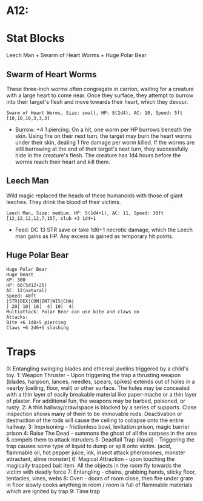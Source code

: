 # A12:
# Stat Blocks
Leech Man + Swarm of Heart Worms + Huge Polar Bear

## Swarm of Heart Worms
These three-inch worms often congregate in carrion, waiting for a creature with a large heart to come near. Once they surface, they attempt to burrow into their target's flesh and move towards their heart, which they devour.

`Swarm of Heart Worms, Size: small, HP: 8(2d4), AC: 10, Speed: 5ft [10,10,10,3,3,3]`
- Burrow: +4 1 piercing. On a hit, one worm per HP burrows beneath the skin. Using fire on their next turn, the target may burn the heart worms under their skin, dealing 1 fire damage per worm killed. If the worms are still burrowing at the end of their target's next turn, they successfully hide in the creature's flesh. The creature has 1d4 hours before the worms reach their heart and kill them.

## Leech Man
Wild magic replaced the heads of these humanoids with those of giant leeches. They drink the blood of their victims.

`Leech Man, Size: medium, HP: 5(1d4+1), AC: 11, Speed: 30ft [12,12,12,12,7,15], club +3 1d4+1`
- Feed: DC 13 STR save or take 1d6+1 necrotic damage, which the Leech man gains as HP. Any excess is gained as temporary hit points.

## Huge Polar Bear
```
Huge Polar Bear
Huge Beast
XP: 300
HP: 60(5d12+25)
AC: 12(natural)
Speed: 40ft
|STR|DEX|CON|INT|WIS|CHA|
| 20| 10| 16|  4| 10|  4|
Multiattack: Polar Bear can use bite and claws on 
Attacks:
Bite +6 1d8+5 piercing
Claws +6 2d6+5 slashing
```

# Traps
0: Entangling swinging blades and ethereal javelins triggered by a child's toy.
1:  Weapon Thruster - Upon triggering the trap a thrusting weapon (blades, harpoon, lances, needles, spears, spikes) extends out of holes in a nearby (ceiling, floor, wall) or other surface. The holes may be concealed with a thin layer of easily breakable material like paper-mache or a thin layer of plaster. For additional fun, the weapons may be barbed, poisoned, or rusty.
2:  A thin hallway/crawlspace is blocked by a series of supports. Close inspection shows many of them to be immovable rods. Deactivation or destruction of the rods will cause the ceiling to collapse onto the entire hallway.
3: Imprisoning - frictionless bowl, levitation prison, magic barrier prison
4: Raise The Dead - summons the ghost of all the corpses in the area & compels them to attack intruders
5:  Deadfall Trap (liquid) - Triggering the trap causes some type of liquid to dump or spill onto victim. (acid, flammable oil, hot pepper juice, ink, insect attack pheromones, monster attractant, slime monster)
6: Magical Attraction - upon touching the magically trapped bait item. All the objects in the room fly towards the victim with deadly force
7: Entangling - chains, grabbing hands, sticky floor, tentacles, vines, webs
8: Oven - doors of room close, then fire under grate in floor slowly cooks anything in room / room is full of flammable materials which are ignited by trap
9: Time trap

